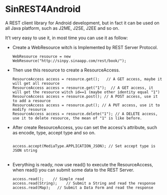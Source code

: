 SinREST4Android
===============

A REST client library for Android development, but in fact it can be used on all Java platform, such as J2ME, J2SE, J2EE and so on.

It't very easy to use it, in most time you can use it as follow:

<ul>
<li>
Create a WebResource witch is Implemented by REST Server Protocol.

<pre>
<code>WebResource resource = new WebResource("http://sinpy.sinaapp.com/rest/book/");</code>
</pre>
</li>

<li>
Then use this resource to create a ResourceAccess.

<pre>
<code>ResourceAccess access = resource.get();	// A GET access, maybe it will get all resource
ResourceAccess access = resource.get("1");	// A GET access, it will get the resource witch id==1 (maybe other identity equal "1")
ResourceAccess access = resource.post(); // A POST access, use it to add a resource
ResourceAccess access = resource.put(); // A PUT access, use it to modify resource
ResourceAccess access = resource.delete("1"); // A DELETE access, use it to delete resource, the mean of "1" is like before.</code>
</pre>
</li>

<li>
After create ResourceAccess, you can set the access's attribute, such as encode, type, accept type and so on.

<pre>
<code>
access.accept(MediaType.APPLICATION_JSON); // Set accept type is JSON string
</code>
</pre>
</li>

<li>
Everything is ready, now use read() to execute the ResourceAccess, when read() you can submit some data to the REST Server.

<pre>
<code>access.read();	// Simple read
access.read(String);	// Submit a String and read the response
access.read(Map<String, String>);	// Submit a Data Form and read the response</code>
</pre>
</li>

</ul>

